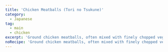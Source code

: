 ```yaml
---
title: 'Chicken Meatballs (Tori no Tsukune)'
category:
  - Japanese
tag:
  - main
  - chicken
excerpt: 'Ground chicken meatballs, often mixed with finely chopped vegetables, grilled on skewers and glazed with teriyaki sauce.'
noRecipe: 'Ground chicken meatballs, often mixed with finely chopped vegetables, grilled on skewers and glazed with teriyaki sauce.'
---
```

